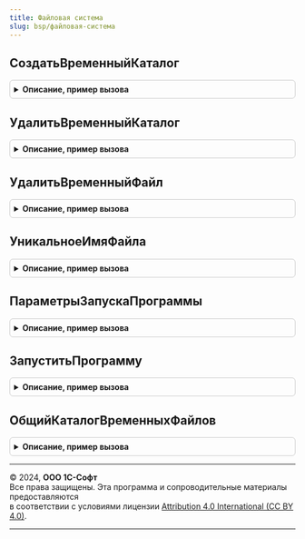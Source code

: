 ```yaml
---
title: Файловая система
slug: bsp/файловая-система
---
```



## СоздатьВременныйКаталог
<details style="margin: 1em 0; padding: 0.5em; border: 1px solid #ccc; border-radius: 6px;">

<summary style="font-weight: bold; cursor: pointer;">Описание, пример вызова</summary>

```bsl

////////////////////////////////////////////////////////////////////////////////
// Процедуры и функции для работы с временными файлами.

// Создает временный каталог. После окончания работы с временным каталогом его необходимо удалить
// с помощью ФайловаяСистема.УдалитьВременныйКаталог.
//
// Параметры:
//   Расширение - Строка - расширение каталога, которое идентифицирует назначение временного каталога
//                         и подсистему, которая его создала.
//                         Рекомендуется указывать на английском языке.
//
// Возвращаемое значение:
//   Строка - полный путь к каталогу с разделителем пути.
//
Функция СоздатьВременныйКаталог(Знач Расширение = "") Экспорт
```

Пример вызова
```bsl
Результат = ФайловаяСистема.СоздатьВременныйКаталог(Расширение);
```
</details>

## УдалитьВременныйКаталог
<details style="margin: 1em 0; padding: 0.5em; border: 1px solid #ccc; border-radius: 6px;">

<summary style="font-weight: bold; cursor: pointer;">Описание, пример вызова</summary>

```bsl

// Удаляет временный каталог вместе с его содержимым, если возможно.
// Если временный каталог не может быть удален (например, он занят каким-то процессом),
// то в журнал регистрации записывается соответствующее предупреждение, а процедура завершается.
//
// Для совместного использования с ФайловаяСистема.СоздатьВременныйКаталог,
// после окончания работы с временным каталогом.
//
// Параметры:
//   Путь - Строка - полный путь к временному каталогу.
//
Процедура УдалитьВременныйКаталог(Знач Путь) Экспорт
```

Пример вызова
```bsl
ФайловаяСистема.УдалитьВременныйКаталог(Путь) 
```
</details>

## УдалитьВременныйФайл
<details style="margin: 1em 0; padding: 0.5em; border: 1px solid #ccc; border-radius: 6px;">

<summary style="font-weight: bold; cursor: pointer;">Описание, пример вызова</summary>

```bsl

// Удаляет временный файл.
//
// Выбрасывает исключение, если передано имя не временного файла.
//
// Если временный файл не может быть удален (например, он занят каким-то процессом),
// то в журнал регистрации записывается соответствующее предупреждение, а процедура завершается.
//
// Для совместного использования с методом ПолучитьИмяВременногоФайла,
// после окончания работы с временным файлом.
//
// Параметры:
//   Путь - Строка - полный путь к временному файлу.
//
Процедура УдалитьВременныйФайл(Знач Путь) Экспорт
```

Пример вызова
```bsl
ФайловаяСистема.УдалитьВременныйФайл(Путь) 
```
</details>

## УникальноеИмяФайла
<details style="margin: 1em 0; padding: 0.5em; border: 1px solid #ccc; border-radius: 6px;">

<summary style="font-weight: bold; cursor: pointer;">Описание, пример вызова</summary>

```bsl

// Формирует уникальное имя файла в указанной папке, при необходимости добавляя к имени файла порядковый номер,
// например: "файл (2).txt", "файл (3).txt" и т.п.
//
// Параметры:
//   ИмяФайла - Строка - полное имя файла с папкой, например, "C:\Документы\файл.txt".
//
// Возвращаемое значение:
//   Строка - например, "C:\Документы\файл (2).txt", если "файл.txt" уже существует в указанной папке.
//
Функция УникальноеИмяФайла(Знач ИмяФайла) Экспорт
```

Пример вызова
```bsl
Результат = ФайловаяСистема.УникальноеИмяФайла(ИмяФайла) 
```
</details>

## ПараметрыЗапускаПрограммы
<details style="margin: 1em 0; padding: 0.5em; border: 1px solid #ccc; border-radius: 6px;">

<summary style="font-weight: bold; cursor: pointer;">Описание, пример вызова</summary>

```bsl

////////////////////////////////////////////////////////////////////////////////
// Процедуры и функции для работы с внешними приложениями.

// Конструктор параметров для ФайловаяСистема.ЗапуститьПрограмму.
//
// Возвращаемое значение:
//  Структура:
//    * ТекущийКаталог - Строка - задает текущий каталог запускаемого приложения.
//    * ДождатьсяЗавершения - Булево - Ложь - дожидаться завершения запущенного приложения
//         перед продолжением работы.
//    * ПолучитьПотокВывода - Булево - Ложь - результат, направленный в поток stdout,
//         если не указан ДождатьсяЗавершения - игнорируется.
//    * ПолучитьПотокОшибок - Булево - Ложь - ошибки, направленные в поток stderr,
//         если не указан ДождатьсяЗавершения - игнорируется.
//    * КодировкаПотоков - КодировкаТекста
//                       - Строка - кодировка, используемая для чтения stdout и stderr.
//         По умолчанию используется для Windows "CP866", для остальных - "UTF-8".
//    * КодировкаИсполнения - Строка
//                          - Число - кодировка, устанавливаемая в Windows с помощью команды chcp,
//             возможные значения: "OEM", "CP866", "UTF8" или номер кодовой страницы.
//         В Linux устанавливается переменной окружения "LANGUAGE" для конкретной команды,
//             возможные значения можно определить выполнив команду "locale -a", например "ru_RU.UTF-8".
//         В MacOS игнорируется.
//
Функция ПараметрыЗапускаПрограммы() Экспорт
```

Пример вызова
```bsl
Результат = ФайловаяСистема.ПараметрыЗапускаПрограммы() 
```
</details>

## ЗапуститьПрограмму
<details style="margin: 1em 0; padding: 0.5em; border: 1px solid #ccc; border-radius: 6px;">

<summary style="font-weight: bold; cursor: pointer;">Описание, пример вызова</summary>

```bsl

// Запускает внешнюю программу на исполнение (например, *.exe, *bat),
// или системную команду (например, ping, tracert или traceroute, обращаться к rac-клиенту),
// Позволяет также получать код возврата и значения потоков вывода (stdout) и ошибок (stderr)
//
// При запуске внешней программы в пакетном режиме поток вывода и поток ошибок может возвращаться на не ожидаемом языке.
// Для того чтобы передать внешней программе язык, на котором ожидается результат следует:
// - указать язык в параметре запуска этой программы (если такой параметр предусмотрен).
//   Например, в пакетном режиме платформы 1С:Предприятие предусмотрен ключ "/L en";
// - в других случаях явно установить кодировку исполнения пакетной команды.
//   См. свойство КодировкаИсполнения возвращаемого значения ФайловаяСистема.ПараметрыЗапускаПрограммы.
//
// Параметры:
//  КомандаЗапуска - Строка - командная строка для запуска программы.
//                 - Массив - первый элемент массива, путь к исполняемому приложению,
//                            остальные элементы массива - это передаваемые параметры,
//                            массив соответствует тому, который получит вызываемая программа в argv.
//  ПараметрыЗапускаПрограммы - см. ФайловаяСистема.ПараметрыЗапускаПрограммы
//
// Возвращаемое значение:
//  Структура:
//    * КодВозврата - Число  - код возврата программы;
//    * ПотокВывода - Строка - результат работы программы, направленный в поток stdout;
//    * ПотокОшибок - Строка - ошибки исполнения программы, направленные в поток stderr.
//
// Пример:
//	// Простой запуск
//	ФайловаяСистема.ЗапуститьПрограмму("calc");
//
//	// Запуск с ожиданием завершения
//	ПараметрыЗапускаПрограммы = ФайловаяСистема.ПараметрыЗапускаПрограммы();
//	ПараметрыЗапускаПрограммы.ДождатьсяЗавершения = Истина;
//	ФайловаяСистема.ЗапуститьПрограмму("C:\Program Files\1cv8\common\1cestart.exe",
//		ПараметрыЗапускаПрограммы);
//
//	// Запуск с ожиданием завершения и получением потока вывода
//	ПараметрыЗапускаПрограммы = ФайловаяСистема.ПараметрыЗапускаПрограммы();
//	ПараметрыЗапускаПрограммы.ДождатьсяЗавершения = Истина;
//	ПараметрыЗапускаПрограммы.ПолучитьПотокВывода = Истина;
//	Результат = ФайловаяСистема("ping 127.0.0.1 -n 5", ПараметрыЗапускаПрограммы);
//	ОбщегоНазначений.СообщитьПользователю(Результат.ПотокВывода);
//
//	// Запуск с ожиданием завершения и получением потока вывода ИС конкатенацией команды запуска
//	ПараметрыЗапускаПрограммы = ФайловаяСистема.ПараметрыЗапускаПрограммы();
//	ПараметрыЗапускаПрограммы.ДождатьсяЗавершения = Истина;
//	ПараметрыЗапускаПрограммы.ПолучитьПотокВывода = Истина;
//	КомандаЗапуска = Новый Массив;
//	КомандаЗапуска.Добавить("ping");
//	КомандаЗапуска.Добавить("127.0.0.1");
//	КомандаЗапуска.Добавить("-n");
//	КомандаЗапуска.Добавить(5);
//	Результат = ФайловаяСистема.ЗапуститьПрограмму(КомандаЗапуска, ПараметрыЗапускаПрограммы);
//	ОбщегоНазначений.СообщитьПользователю(Результат.ПотокВывода);
//
Функция ЗапуститьПрограмму(Знач КомандаЗапуска, ПараметрыЗапускаПрограммы = Неопределено) Экспорт
```

Пример вызова
```bsl
Результат = ФайловаяСистема.ЗапуститьПрограмму(КомандаЗапуска, ПараметрыЗапускаПрограммы);
```
</details>

## ОбщийКаталогВременныхФайлов
<details style="margin: 1em 0; padding: 0.5em; border: 1px solid #ccc; border-radius: 6px;">

<summary style="font-weight: bold; cursor: pointer;">Описание, пример вызова</summary>

```bsl

// Возвращает путь к общему сетевому каталогу временных файлов.
//
// Для корректной работы программы в клиент-серверном варианте временные файлы
// следует размещать в общем сетевом каталоге, одинаково доступном с любого сервера в кластере.
// Это обеспечит доступ со всех серверов кластера к временному файлу, например,
// для его обработки в фоновых заданиях, работающих параллельно
// Путь к каталогу определяется в общих настройках администрирования.
// Если путь не заполнен или информационная база развернута в файловом варианте, то каталог
// создается во временном каталоге пользователя.
// Следует удалять временные файлы в каталоге самостоятельно после их использования,
// т.к. при активном создании файлов временные файлы могут занять значительную часть дискового пространства.
//
// Параметры:
//  ВложенныйКаталог - Строка - если указан, то внутри общего сетевого каталога будет создан подчиненный каталог.
//
// Возвращаемое значение:
//  Строка - путь к каталогу временных файлов.
//
Функция ОбщийКаталогВременныхФайлов(ВложенныйКаталог = Неопределено) Экспорт
```

Пример вызова
```bsl
Результат = ФайловаяСистема.ОбщийКаталогВременныхФайлов(ВложенныйКаталог);
```
</details>

---

© 2024, **ООО 1С-Софт**  
Все права защищены. Эта программа и сопроводительные материалы предоставляются  
в соответствии с условиями лицензии [Attribution 4.0 International (CC BY 4.0)](https://creativecommons.org/licenses/by/4.0/legalcode).

---
